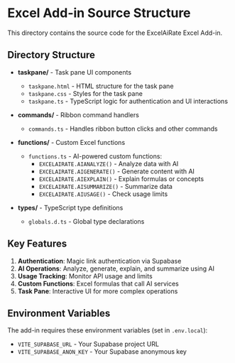 # Excel Add-in Source Structure

This directory contains the source code for the ExcelAiRate Excel Add-in.

## Directory Structure

- **taskpane/** - Task pane UI components
  - `taskpane.html` - HTML structure for the task pane
  - `taskpane.css` - Styles for the task pane
  - `taskpane.ts` - TypeScript logic for authentication and UI interactions

- **commands/** - Ribbon command handlers
  - `commands.ts` - Handles ribbon button clicks and other commands

- **functions/** - Custom Excel functions
  - `functions.ts` - AI-powered custom functions:
    - `EXCELAIRATE.AIANALYZE()` - Analyze data with AI
    - `EXCELAIRATE.AIGENERATE()` - Generate content with AI
    - `EXCELAIRATE.AIEXPLAIN()` - Explain formulas or concepts
    - `EXCELAIRATE.AISUMMARIZE()` - Summarize data
    - `EXCELAIRATE.AIUSAGE()` - Check usage limits

- **types/** - TypeScript type definitions
  - `globals.d.ts` - Global type declarations

## Key Features

1. **Authentication**: Magic link authentication via Supabase
2. **AI Operations**: Analyze, generate, explain, and summarize using AI
3. **Usage Tracking**: Monitor API usage and limits
4. **Custom Functions**: Excel formulas that call AI services
5. **Task Pane**: Interactive UI for more complex operations

## Environment Variables

The add-in requires these environment variables (set in `.env.local`):
- `VITE_SUPABASE_URL` - Your Supabase project URL
- `VITE_SUPABASE_ANON_KEY` - Your Supabase anonymous key
